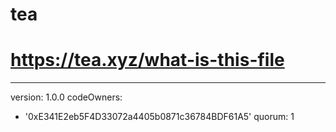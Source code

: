 # tea
# https://tea.xyz/what-is-this-file
---
version: 1.0.0
codeOwners:
  - '0xE341E2eb5F4D33072a4405b0871c36784BDF61A5'
quorum: 1
